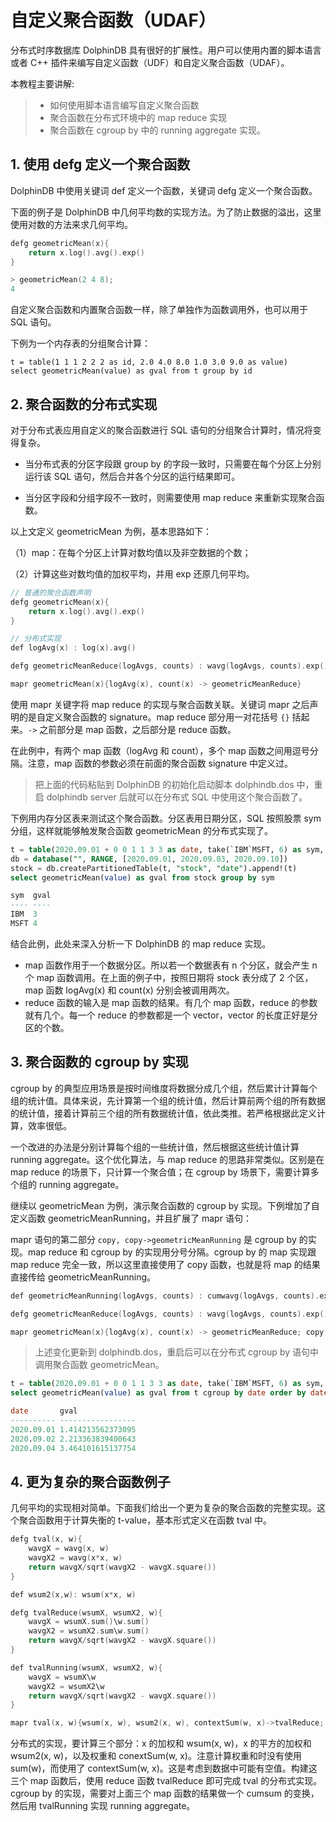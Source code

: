 # 自定义聚合函数（UDAF）

分布式时序数据库 DolphinDB 具有很好的扩展性。用户可以使用内置的脚本语言或者 C++ 插件来编写自定义函数（UDF）和自定义聚合函数（UDAF）。

本教程主要讲解:

> * 如何使用脚本语言编写自定义聚合函数
> * 聚合函数在分布式环境中的 map reduce 实现
> * 聚合函数在 cgroup by 中的 running aggregate 实现。

##  1. <a name='defg'></a>使用 defg 定义一个聚合函数

DolphinDB 中使用关键词 def 定义一个函数，关键词 defg 定义一个聚合函数。

下面的例子是 DolphinDB 中几何平均数的实现方法。为了防止数据的溢出，这里使用对数的方法来求几何平均。
```c++
defg geometricMean(x){
    return x.log().avg().exp()
}

> geometricMean(2 4 8);
4
```

自定义聚合函数和内置聚合函数一样，除了单独作为函数调用外，也可以用于 SQL 语句。

下例为一个内存表的分组聚合计算：

```
t = table(1 1 1 2 2 2 as id, 2.0 4.0 8.0 1.0 3.0 9.0 as value)
select geometricMean(value) as gval from t group by id
```

##  2. <a name=''></a>聚合函数的分布式实现

对于分布式表应用自定义的聚合函数进行 SQL 语句的分组聚合计算时，情况将变得复杂。

* 当分布式表的分区字段跟 group by 的字段一致时，只需要在每个分区上分别运行该 SQL 语句，然后合并各个分区的运行结果即可。

* 当分区字段和分组字段不一致时，则需要使用 map reduce 来重新实现聚合函数。

以上文定义 geometricMean 为例，基本思路如下：

（1）map：在每个分区上计算对数均值以及非空数据的个数；

（2）计算这些对数均值的加权平均，并用 exp 还原几何平均。

```c++
// 普通的聚合函数声明
defg geometricMean(x){
    return x.log().avg().exp()
}

// 分布式实现
def logAvg(x) : log(x).avg()

defg geometricMeanReduce(logAvgs, counts) : wavg(logAvgs, counts).exp()

mapr geometricMean(x){logAvg(x), count(x) -> geometricMeanReduce}
```
使用 mapr 关键字将 map reduce 的实现与聚合函数关联。关键词 mapr 之后声明的是自定义聚合函数的 signature。map reduce 部分用一对花括号 `{}` 括起来。`->` 之前部分是 map 函数，之后部分是 reduce 函数。

在此例中，有两个 map 函数（logAvg 和 count），多个 map 函数之间用逗号分隔。注意，map 函数的参数必须在前面的聚合函数 signature 中定义过。

> 把上面的代码粘贴到 DolphinDB 的初始化启动脚本 dolphindb.dos 中，重启 dolphindb server 后就可以在分布式 SQL 中使用这个聚合函数了。

下例用内存分区表来测试这个聚合函数。分区表用日期分区，SQL 按照股票 sym 分组，这样就能够触发聚合函数 geometricMean 的分布式实现了。

```sql
t = table(2020.09.01 + 0 0 1 1 3 3 as date, take(`IBM`MSFT, 6) as sym, 1.0 2.0 3.0 4.0 9.0 8.0 as value)
db = database("", RANGE, [2020.09.01, 2020.09.03, 2020.09.10])
stock = db.createPartitionedTable(t, "stock", "date").append!(t)
select geometricMean(value) as gval from stock group by sym

sym  gval
---- ----
IBM  3
MSFT 4
```
结合此例，此处来深入分析一下 DolphinDB 的 map reduce 实现。

* map 函数作用于一个数据分区。所以若一个数据表有 n 个分区，就会产生 n 个 map 函数调用。在上面的例子中，按照日期将 stock 表分成了 2 个区，map 函数 logAvg(x) 和 count(x) 分别会被调用两次。
* reduce 函数的输入是 map 函数的结果。有几个 map 函数，reduce 的参数就有几个。每一个 reduce 的参数都是一个 vector，vector 的长度正好是分区的个数。

##  3. <a name='cgroupby'></a>聚合函数的 cgroup by 实现

cgroup by 的典型应用场景是按时间维度将数据分成几个组，然后累计计算每个组的统计值。具体来说，先计算第一个组的统计值，然后计算前两个组的所有数据的统计值，接着计算前三个组的所有数据统计值，依此类推。若严格根据此定义计算，效率很低。

一个改进的办法是分别计算每个组的一些统计值，然后根据这些统计值计算 running aggregate。这个优化算法，与 map reduce 的思路非常类似。区别是在 map reduce 的场景下，只计算一个聚合值；在 cgroup by 场景下，需要计算多个组的 running aggregate。

继续以 geometricMean 为例，演示聚合函数的 cgroup by 实现。下例增加了自定义函数 geometricMeanRunning，并且扩展了 mapr 语句：

mapr 语句的第二部分 `copy, copy->geometricMeanRunning` 是 cgroup by 的实现。map reduce 和 cgroup by 的实现用分号分隔。cgroup by 的 map 实现跟 map reduce 完全一致，所以这里直接使用了 copy 函数，也就是将 map 的结果直接传给 geometricMeanRunning。

```c++
def geometricMeanRunning(logAvgs, counts) : cumwavg(logAvgs, counts).exp()

defg geometricMeanReduce(logAvgs, counts) : wavg(logAvgs, counts).exp()

mapr geometricMean(x){logAvg(x), count(x) -> geometricMeanReduce; copy, copy->geometricMeanRunning}
```

> 上述变化更新到 dolphindb.dos，重启后可以在分布式 cgroup by 语句中调用聚合函数 geometricMean。

```sql
t = table(2020.09.01 + 0 0 1 1 3 3 as date, take(`IBM`MSFT, 6) as sym, 1.0 2.0 3.0 4.0 9.0 8.0 as value)
select geometricMean(value) as gval from t cgroup by date order by date

date       gval
---------- -----------------
2020.09.01 1.414213562373095
2020.09.02 2.213363839400643
2020.09.04 3.464101615137754
```

##  4. <a name='-1'></a>更为复杂的聚合函数例子

几何平均的实现相对简单。下面我们给出一个更为复杂的聚合函数的完整实现。这个聚合函数用于计算失衡的 t-value，基本形式定义在函数 tval 中。
```c++
defg tval(x, w){
	wavgX = wavg(x, w)
	wavgX2 = wavg(x*x, w)
	return wavgX/sqrt(wavgX2 - wavgX.square())
}

def wsum2(x,w): wsum(x*x, w)

defg tvalReduce(wsumX, wsumX2, w){
	wavgX = wsumX.sum()\w.sum()
	wavgX2 = wsumX2.sum\w.sum()
	return wavgX/sqrt(wavgX2 - wavgX.square())
}

def tvalRunning(wsumX, wsumX2, w){
	wavgX = wsumX\w
	wavgX2 = wsumX2\w
	return wavgX/sqrt(wavgX2 - wavgX.square())
}

mapr tval(x, w){wsum(x, w), wsum2(x, w), contextSum(w, x)->tvalReduce; cumsum, cumsum, cumsum->tvalRunning}
```
分布式的实现，要计算三个部分：x 的加权和 wsum(x, w)，x 的平方的加权和 wsum2(x, w)，以及权重和 conextSum(w, x)。注意计算权重和时没有使用 sum(w)，而使用了 contextSum(w, x)。这是考虑到数据中可能有空值。构建这三个 map 函数后，使用 reduce 函数 tvalReduce 即可完成 tval 的分布式实现。cgroup by 的实现，需要对上面三个 map 函数的结果做一个 cumsum 的变换，然后用 tvalRunning 实现 running aggregate。